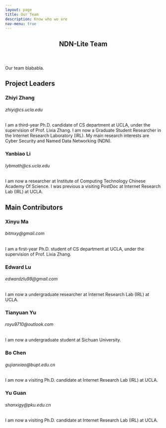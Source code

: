 ```yaml
---
layout: page
title: Our Team
description: Know who we are
nav-menu: true
---
```


<!-- Main -->
<div id="main" class="alt">

<!-- One -->
<section id="one">
	<div class="inner">
		<header class="major">
			<h1>NDN-Lite Team</h1>
		</header>

<p>Our team blababla.</p>

<!-- Content -->
<h2 id="content">Project Leaders</h2>
<div class="row">
	<div class="6u 12u$(small)">
		<h3>Zhiyi Zhang</h3>
		<h6>zhiyi@cs.ucla.edu</h6>
		<p><span class="image left"><img src="assets/images/pic09.jpg" alt="" /></span>I am a third-year Ph.D. candidate of CS department at UCLA, under the supervision of Prof. Lixia Zhang. I am now a Graduate Student Researcher in the Internet Research Laboratory (IRL). My main research interests are Cyber Security and Named Data Networking (NDN). </p>
	</div>
	<div class="6u$ 12u$(small)">
		<h3>Yanbiao Li</h3>
		<h6>lybmath@cs.ucla.edu</h6>
		<p><span class="image left"><img src="assets/images/pic09.jpg" alt="" /></span>I am now a researcher at Institute of Computing Technology Chinese Academy Of Science. I was previous a visiting PostDoc at Internet Research Lab (IRL) at UCLA.</p>
	</div>
</div>

<h2 id="content">Main Contributors</h2>
<div class="row">
	<div class="4u 12u$(medium)">
		<h3>Xinyu Ma</h3>
		<h6>bitmxy@gmail.com</h6>
		<p><span class="image left"><img src="assets/images/pic09.jpg" alt="" /></span>I am a first-year Ph.D. student of CS department at UCLA, under the supervision of Prof. Lixia Zhang. </p>
	</div>
	<div class="4u 12u$(medium)">
		<h3>Edward Lu</h3>
		<h6>edwardzlu98@gmail.com</h6>
		<p><span class="image left"><img src="assets/images/pic09.jpg" alt="" /></span>I am now a undergraduate researcher at Internet Research Lab (IRL) at UCLA.</p>
	</div>
	<div class="4u 12u$(medium)">
		<h3>Tianyuan Yu</h3>
		<h6>royu9710@outlook.com</h6>
		<p><span class="image left"><img src="assets/images/pic09.jpg" alt="" /></span>I am now a undergraduate student at Sichuan University.</p>
	</div>
</div>
<div class="row">
	<div class="4u 12u$(medium)">
		<h3>Bo Chen</h3>
		<h6>gujianxiao@bupt.edu.cn</h6>
		<p><span class="image left"><img src="assets/images/pic09.jpg" alt="" /></span>I am now a visiting Ph.D. candidate at Internet Research Lab (IRL) at UCLA.</p>
	</div>
	<div class="4u 12u$(medium)">
		<h3>Yu Guan</h3>
		<h6>shanxigy@pku.edu.cn</h6>
		<p><span class="image left"><img src="assets/images/pic09.jpg" alt="" /></span>I am now a visiting Ph.D. candidate at Internet Research Lab (IRL) at UCLA.</p>
	</div>
</div>